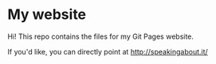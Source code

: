 # My website

Hi! This repo contains the files for my Git Pages website.

If you'd like, you can directly point at http://speakingabout.it/

